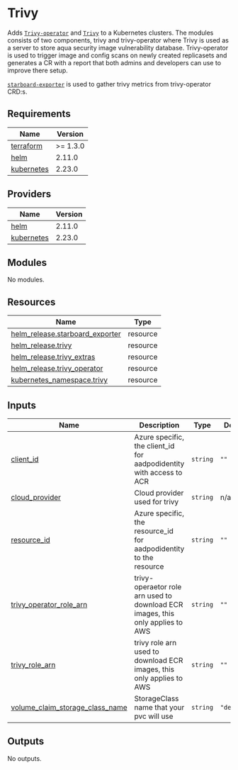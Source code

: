 # Trivy

Adds [`Trivy-operator`](https://github.com/aquasecurity/trivy-operator) and
[`Trivy`](https://github.com/aquasecurity/trivy) to a Kubernetes clusters.
The modules consists of two components, trivy and trivy-operator where
Trivy is used as a server to store aqua security image vulnerability database.
Trivy-operator is used to trigger image and config scans on newly created replicasets and
generates a CR with a report that both admins and developers can use to improve there setup.

[`starboard-exporter`](https://github.com/giantswarm/starboard-exporter) is used to gather
trivy metrics from trivy-operator CRD:s.

## Requirements

| Name | Version |
|------|---------|
| <a name="requirement_terraform"></a> [terraform](#requirement\_terraform) | >= 1.3.0 |
| <a name="requirement_helm"></a> [helm](#requirement\_helm) | 2.11.0 |
| <a name="requirement_kubernetes"></a> [kubernetes](#requirement\_kubernetes) | 2.23.0 |

## Providers

| Name | Version |
|------|---------|
| <a name="provider_helm"></a> [helm](#provider\_helm) | 2.11.0 |
| <a name="provider_kubernetes"></a> [kubernetes](#provider\_kubernetes) | 2.23.0 |

## Modules

No modules.

## Resources

| Name | Type |
|------|------|
| [helm_release.starboard_exporter](https://registry.terraform.io/providers/hashicorp/helm/2.11.0/docs/resources/release) | resource |
| [helm_release.trivy](https://registry.terraform.io/providers/hashicorp/helm/2.11.0/docs/resources/release) | resource |
| [helm_release.trivy_extras](https://registry.terraform.io/providers/hashicorp/helm/2.11.0/docs/resources/release) | resource |
| [helm_release.trivy_operator](https://registry.terraform.io/providers/hashicorp/helm/2.11.0/docs/resources/release) | resource |
| [kubernetes_namespace.trivy](https://registry.terraform.io/providers/hashicorp/kubernetes/2.23.0/docs/resources/namespace) | resource |

## Inputs

| Name | Description | Type | Default | Required |
|------|-------------|------|---------|:--------:|
| <a name="input_client_id"></a> [client\_id](#input\_client\_id) | Azure specific, the client\_id for aadpodidentity with access to ACR | `string` | `""` | no |
| <a name="input_cloud_provider"></a> [cloud\_provider](#input\_cloud\_provider) | Cloud provider used for trivy | `string` | n/a | yes |
| <a name="input_resource_id"></a> [resource\_id](#input\_resource\_id) | Azure specific, the resource\_id for aadpodidentity to the resource | `string` | `""` | no |
| <a name="input_trivy_operator_role_arn"></a> [trivy\_operator\_role\_arn](#input\_trivy\_operator\_role\_arn) | trivy-operaetor role arn used to download ECR images, this only applies to AWS | `string` | `""` | no |
| <a name="input_trivy_role_arn"></a> [trivy\_role\_arn](#input\_trivy\_role\_arn) | trivy role arn used to download ECR images, this only applies to AWS | `string` | `""` | no |
| <a name="input_volume_claim_storage_class_name"></a> [volume\_claim\_storage\_class\_name](#input\_volume\_claim\_storage\_class\_name) | StorageClass name that your pvc will use | `string` | `"default"` | no |

## Outputs

No outputs.
